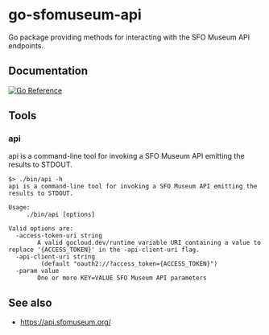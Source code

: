 # go-sfomuseum-api

Go package providing methods for interacting with the SFO Museum API endpoints.

## Documentation

[![Go Reference](https://pkg.go.dev/badge/github.com/sfomuseum/go-sfomuseum-api.svg)](https://pkg.go.dev/github.com/sfomuseum/go-sfomuseum-api)

## Tools

### api

api is a command-line tool for invoking a SFO Museum API emitting the results to STDOUT.

```
$> ./bin/api -h
api is a command-line tool for invoking a SFO Museum API emitting the results to STDOUT.

Usage:
	 ./bin/api [options]

Valid options are:
  -access-token-uri string
    	A valid gocloud.dev/runtime variable URI containing a value to replace '{ACCESS_TOKEN}' in the -api-client-uri flag.
  -api-client-uri string
    	 (default "oauth2://?access_token={ACCESS_TOKEN}")
  -param value
    	One or more KEY=VALUE SFO Museum API parameters
```

## See also

* https://api.sfomuseum.org/